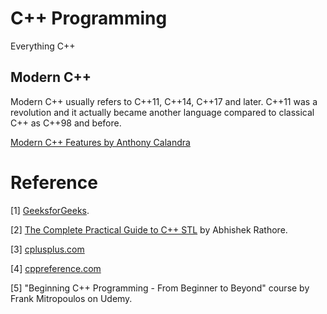 # C++ Programming 
Everything C++

## Modern C++

Modern C++ usually refers to C++11, C++14, C++17 and later. C++11 was a revolution and it actually became another language compared to classical C++ as C++98 and before.

[Modern C++ Features by Anthony Calandra](https://github.com/AnthonyCalandra/modern-cpp-features)

# Reference

[1] [GeeksforGeeks](https://www.geeksforgeeks.org/c-plus-plus/).

[2] [The Complete Practical Guide to C++ STL](https://medium.com/@abhiarrathore/the-magic-of-c-stl-standard-template-library-e910f43379ea) by Abhishek Rathore.

[3] [cplusplus.com](http://www.cplusplus.com/)

[4] [cppreference.com](https://en.cppreference.com/w/)

[5] "Beginning C++ Programming - From Beginner to Beyond" course by Frank Mitropoulos on Udemy.